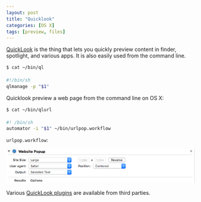 ```yaml
---
layout: post
title: "Quicklook"
categories: [OS X]
tags: [preview, files]
---
```


[QuickLook](https://en.wikipedia.org/wiki/Quick_Look) is the thing that lets you quickly preview content in finder, spotlight, and various apps. It is also easily used from the command line.

<!--break-->

```bash
$ cat ~/bin/ql

#!/bin/sh
qlmanage -p "$1"
```

Quicklook preview a web page from the command line on OS X:

```bash
$ cat ~/bin/qlurl

#! /bin/sh
automator -i "$1" ~/bin/urlpop.workflow
```

``urlpop.workflow``:

![urlpop.workflow](../images/website-popup-automator.png)

Various [QuickLook plugins](http://www.quicklookplugins.com/) are available from third parties.
